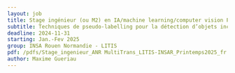```yaml
---
layout: job
title: Stage ingénieur (ou M2) en IA/machine learning/computer vision Printemps 2025 à l’INSA de Rouen Normandie
subtitle: Techniques de pseudo-labelling pour la détection d’objets inconnus dans des scènes de conduite autonome
deadline: 2024-11-31
starting: Jan.-Fev 2025
group: INSA Rouen Normandie - LITIS
pdf: /pdfs/Stage_ingenieur_ANR MultiTrans_LITIS-INSAR_Printemps2025_fr.pdf
author: Maxime Gueriau
---  
```



